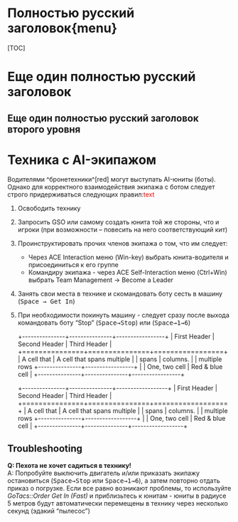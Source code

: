 
# Полностью русский заголовок{menu}

[TOC]

# Еще один полностью русский заголовок

## Еще один полностью русский заголовок второго уровня

# Техника с AI-экипажом

Водителями ^бронетехники^[red] могут выступать AI-юниты (боты). Однако для корректного взаимодействия экипажа с ботом следует строго придерживаться следующих правил:<span style='color:#ff0000'>text</span>

1. Освободить технику
2. Запросить <warn>GSO</warn> или самому создать юнита той же стороны, что и игроки (при возможности – повесить на него соответствующий кит)
3. Проинструктировать прочих членов экипажа о том, что им следует:
    - Через ACE Interaction меню (Win-key) выбрать юнита-водителя и присоединиться к его группе
    - Командиру экипажа - через ACE Self-Interaction меню (Ctrl+Win) выбрать Team Management → Become a Leader
4. Занять свои места в технике и скомандовать боту сесть в машину (<kbd>Space → Get In</kbd>)
5. При необходимости покинуть машину - следует сразу после выхода командовать боту “Stop” (<kbd>Space→Stop</kbd>) или (<kbd>Space→1→6</kbd>)

    +---------------+---------------+-----------------+
    | First Header  | Second Header | Third Header    |
    +===============+===============+=================+
    | A cell that   | A cell that spans multiple      |
    | spans         | columns.                        |
    | multiple rows +---------------+-----------------+
    |               | One, two cell | Red & blue cell |
    +---------------+---------------+-----------------+

    +---------------+---------------+------------------+
    | First Header  | Second Header | Third Header     |
    +===============+===============+==================+
    | A cell that   | A cell that spans multiple       |
    | spans         | columns.                         |
    | multiple rows +---------------+------------------+
    |               | One, two cell | Red & blue cell  |
    +---------------+---------------+------------------+

## Troubleshooting

**Q: Пехота не хочет садиться в технику!**  
A: Попробуйте выключить двигатель и/или приказать экипажу остановиться (<kbd>Space→Stop</kbd> или <kbd>Space→1→6</kbd>), а затем повторно отдать приказ о погрузке.
Если все равно возникают проблемы, то используйте *GoTacs::Order Get In (Fast)* и приблизьтесь к юнитам - юниты в радиусе 5 метров будут автоматически перемещены в технику через несколько секунд (эдакий “пылесос”)
